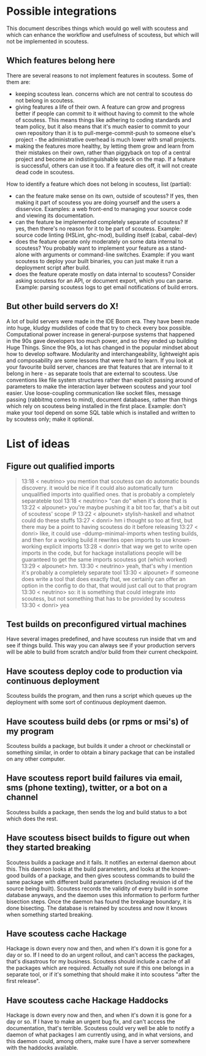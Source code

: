 Possible integrations
=====================

This document describes things which would go well with scoutess and which can enhance the workflow and usefulness of scoutess, but which will not be implemented in scoutess.

Which features belong here
--------------------------


There are several reasons to not implement features in scoutess. Some of them are:

* keeping scoutess lean. concerns which are not central to scoutess do not belong in scoutess.
* giving features a life of their own. A feature can grow and progress better if people can commit to it without having to commit to the whole of scoutess. This means things like adhering to coding standards and team policy, but it also means that it's much easier to commit to your own repository than it is to pull-merge-commit-push to someone else's project - the administrative overhead is much lower with small projects.
* making the features more healthy, by letting them grow and learn from their mistakes on their own, rather than piggyback on top of a central project and become an indistinguishable speck on the map. If a feature is successful, others can use it too. If a feature dies off, it will not create dead code in scoutess.


How to identify a feature which does not belong in scoutess, list (partial):

* can the feature make sense on its own, outside of scoutess? If yes, then making it part of scoutess you are doing yourself and the users a disservice. Examples: a web front-end to managing your source code and viewing its documentation.
* can the feature be implemented completely separate of scoutess? If yes, then there's no reason for it to be part of scoutess. Example: source code linting (HSLint, ghc-mod), building itself (cabal, cabal-dev)
* does the feature operate only moderately on some data internal to scoutess? You probably want to implement your feature as a stand-alone with arguments or command-line switches. Example: if you want scoutess to deploy your built binaries, you can just make it run a deployment script after build.
* does the feature operate mostly on data internal to scoutess? Consider asking scoutess for an API, or document export, which you can parse. Example: parsing scoutess logs to get email notifications of build errors.


But other build servers do X!
-----------------------------

A lot of build servers were made in the IDE Boom era. They have been made into huge, kludgy mudslides of code that try to check every box possible. Computational power increase in general-purpose systems that happened in the 90s gave developers too much power, and so they ended up building Huge Things. Since the 90s, a lot has changed in the popular mindset about how to develop software. Modularity and interchangeability, lightweight apis and composability are some lessons that were hard to learn. If you look at your favourite build server, chances are that features that are internal to it belong in here - as separate tools that are external to scoutess. Use conventions like file system structures rather than explicit passing around of parameters to make the interaction layer between scoutess and your tool easier. Use loose-coupling communication like socket files, message passing (rabbitmq comes to mind), document databases, rather than things which rely on scoutess being installed in the first place. Example: don't make your tool depend on some SQL table which is installed and written to by scoutess only; make it optional.


List of ideas
=============

Figure out qualified imports
----------------------------

> 13:18 < neutrino> you mention that scoutess can do automatic bounds
>   discovery. it would be nice if it could also automatically turn unqualified
>   imports into qualified ones. that is probably a completely separateble tool
> 13:18 < neutrino> "can do" when it's done that is
> 13:22 < alpounet> you're maybe pushing it a bit too far, that's a bit out of
>   scoutess' scope :P
> 13:22 < alpounet> stylish-haskell and whatnot could do these stuffs
> 13:27 < donri> hm i thought so too at first, but there may be a point to
>   having scoutess do it before releasing
> 13:27 < donri> like, it could use -ddump-minimal-imports when testing builds,
>   and then for a working build it rewrites open imports to use known-working
>   explicit imports
> 13:28 < donri> that way we get to write open imports in the code, but for
>   hackage installations people will be guaranteed to get the same imports
>   scoutess got (which worked)
> 13:29 < alpounet> hm.
> 13:30 < neutrino> yeah, that's why i mention it's probably a completely
>   separate tool
> 13:30 < alpounet> if someone does write a tool that does exactly that, we
>   certainly can offer an option in the config to do that, that would just
>   call out to that program
> 13:30 < neutrino> so: it is something that could integrate into scoutess, but
>   not something that has to be provided by scoutess
> 13:30 < donri> yea

Test builds on preconfigured virtual machines
---------------------------------------------

Have several images predefined, and have scoutess run inside that vm and see if things build. This way you can always see if your production servers will be able to build from scratch and/or build from their current checkpoint.

Have scoutess deploy code to production via continuous deployment
------------------------------------------------------------------

Scoutess builds the program, and then runs a script which queues up the deployment with some sort of continuous deployment daemon.


Have scoutess build debs (or rpms or msi's) of my program
----------------------------------------------------------

Scoutess builds a package, but builds it under a chroot or checkinstall or something similar, in order to obtain a binary package that can be installed on any other computer.

Have scoutess report build failures via email, sms (phone texting), twitter, or a bot on a channel
---------------------------------------------------------------------------------------------------

Scoutess builds a package, then sends the log and build status to a bot which does the rest.


Have scoutess bisect builds to figure out when they started breaking
---------------------------------------------------------------------

Scoutess builds a package and it fails. It notifies an external daemon about this. This daemon looks at the build parameters, and looks at the known-good builds of a package, and then gives scoutess commands to build the same package with different build parameters (including revision id of the source being built). Scoutess records the validity of every build in some database anyways, and the daemon uses this information to perform further bisection steps. Once the daemon has found the breakage boundary, it is done bisecting. The database is retained by scoutess and now it knows when something started breaking.

Have scoutess cache Hackage
----------------------------

Hackage is down every now and then, and when it's down it is gone for a day or so. If I need to do an urgent rollout, and can't access the packages, that's disastrous for my business. Scoutess should include a cache of all the packages which are required. Actually not sure if this one belongs in a separate tool, or if it's something that should make it into scoutess "after the first release".

Have scoutess cache Hackage Haddocks
-------------------------------------

Hackage is down every now and then, and when it's down it is gone for a day or so. If I have to make an urgent bug fix, and can't access the documentation, that's terrible. Scoutess could very well be able to notify a daemon of what packages I am currently using, and in what versions, and this daemon could, among others, make sure I have a server somewhere with the haddocks available.
